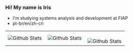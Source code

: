 ### Hi! My name is Iris


-  I'm studying systems analysis and development at FIAP
-  pt-br/en/zh-cn



<table>
  <tr>
    <td>
      <img
        align="left"
        src="https://github-readme-stats.vercel.app/api?username=irissuu&theme=dracula&hide_border=True&include_all_commits=true"
        alt="Github Stats"
      />
    </td>
    <td>
      <img
        align="left"
        src="https://github-readme-stats.vercel.app/api/top-langs/?username=irissuu&theme=dracula&hide_border=True&include_all_commits=true&count_private=true&"
        alt="Github Stats"
      />
    </td>
    <td>
      <br />
      <img
        align="left"
        src="https://github-readme-streak-stats.herokuapp.com/?user=irissuu&theme=dracula&hide_border=True"
        alt="Github Stats"
      />
    </td>
  </tr>
</table>



